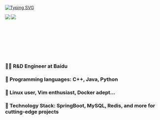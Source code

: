 [![Typing SVG](https://readme-typing-svg.herokuapp.com?pause=500&lines=Hi+there+%F0%9F%91%8B;I'm+XiaXinyu)](https://git.io/typing-svg)




<img align="left" src="https://github-readme-stats.vercel.app/api?username=Xiaxinyuuu&theme=prussian&show_icons=true&count_private=true&hide=contribs,issues" />

<img align="left" src="https://github-readme-stats.vercel.app/api/top-langs/?username=Xiaxinyuuu&layout=compact&theme=algolia&hide=html,css,JavaScript" />
<br/>
<br/>
<br/>
<br/>
<br/>
<br/>
<br/>
<br/>



### 👨‍💻 R&D Engineer at Baidu
### 🔮 Programming languages: C++, Java, Python
### 🔆 Linux user, Vim enthusiast, Docker adept...
### 🚀 Technology Stack: SpringBoot, MySQL, Redis, and more for cutting-edge projects
